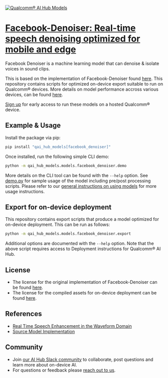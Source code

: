 [![Qualcomm® AI Hub Models](https://qaihub-public-assets.s3.us-west-2.amazonaws.com/qai-hub-models/quic-logo.jpg)](../../README.md)


# [Facebook-Denoiser: Real-time speech denoising optimized for mobile and edge](https://aihub.qualcomm.com/models/facebook_denoiser)

Facebook Denoiser is a machine learning model that can denoise & isolate voices in sound clips.

This is based on the implementation of Facebook-Denoiser found
[here](https://github.com/facebookresearch/denoiser). This repository contains scripts for optimized on-device
export suitable to run on Qualcomm® devices. More details on model performance
accross various devices, can be found [here](https://aihub.qualcomm.com/models/facebook_denoiser).

[Sign up](https://aihub.qualcomm.com/) for early access to run these models on
a hosted Qualcomm® device.


## Example & Usage

Install the package via pip:
```bash
pip install "qai_hub_models[facebook_denoiser]"
```


Once installed, run the following simple CLI demo:

```bash
python -m qai_hub_models.models.facebook_denoiser.demo
```
More details on the CLI tool can be found with the `--help` option. See
[demo.py](demo.py) for sample usage of the model including pre/post processing
scripts. Please refer to our [general instructions on using
models](../../#qai-hub-models) for more usage instructions.

## Export for on-device deployment

This repository contains export scripts that produce a model optimized for
on-device deployment. This can be run as follows:

```bash
python -m qai_hub_models.models.facebook_denoiser.export
```
Additional options are documented with the `--help` option. Note that the above
script requires access to Deployment instructions for Qualcomm® AI Hub.

## License
- The license for the original implementation of Facebook-Denoiser can be found
  [here](https://github.com/facebookresearch/denoiser/blob/main/LICENSE).
- The license for the compiled assets for on-device deployment can be found [here](https://qaihub-public-assets.s3.us-west-2.amazonaws.com/qai-hub-models/Qualcomm+AI+Hub+Proprietary+License.pdf).

## References
* [Real Time Speech Enhancement in the Waveform Domain](https://arxiv.org/abs/2006.12847)
* [Source Model Implementation](https://github.com/facebookresearch/denoiser)

## Community
* Join [our AI Hub Slack community](https://join.slack.com/t/qualcomm-ai-hub/shared_invite/zt-2dgf95loi-CXHTDRR1rvPgQWPO~ZZZJg) to collaborate, post questions and learn more about on-device AI.
* For questions or feedback please [reach out to us](mailto:ai-hub-support@qti.qualcomm.com).


